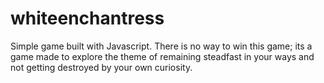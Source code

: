# whiteenchantress
Simple game built with Javascript. There is no way to win this game; its a game made to explore the theme of remaining steadfast in your ways and not getting destroyed by your own curiosity.

